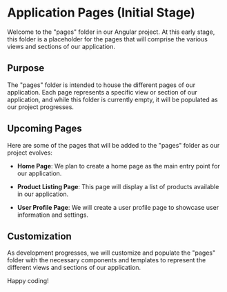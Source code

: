 # Application Pages (Initial Stage)

Welcome to the "pages" folder in our Angular project. At this early stage, this folder is a placeholder for the pages that will comprise the various views and sections of our application.

## Purpose

The "pages" folder is intended to house the different pages of our application. Each page represents a specific view or section of our application, and while this folder is currently empty, it will be populated as our project progresses.

## Upcoming Pages

Here are some of the pages that will be added to the "pages" folder as our project evolves:

- **Home Page**: We plan to create a home page as the main entry point for our application.

- **Product Listing Page**: This page will display a list of products available in our application.

- **User Profile Page**: We will create a user profile page to showcase user information and settings.

## Customization

As development progresses, we will customize and populate the "pages" folder with the necessary components and templates to represent the different views and sections of our application.

Happy coding!
